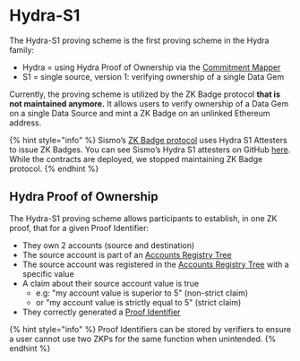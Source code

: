 # Hydra-S1

The Hydra-S1 proving scheme is the first proving scheme in the Hydra family:

* Hydra = using Hydra Proof of Ownership via the [Commitment Mapper](../commitment-mapper.md)
* S1 = single source, version 1: verifying ownership of a single Data Gem

Currently, the proving scheme is utilized by the ZK Badge protocol **that is not maintained anymore.** It allows users to verify ownership of a Data Gem on a single Data Source and mint a ZK Badge on an unlinked Ethereum address.

{% hint style="info" %}
Sismo’s [ZK Badge protocol](https://github.com/sismo-core/sismo-badges) uses Hydra S1 Attesters to issue ZK Badges. You can see Sismo’s Hydra S1 attesters on GitHub [here](https://github.com/sismo-core/sismo-protocol/tree/main/contracts/attesters/hydra-s1). While the contracts are deployed, we stopped maintaining ZK Badge protocol.
{% endhint %}

## Hydra Proof of Ownership

The Hydra-S1 proving scheme allows participants to establish, in one ZK proof, that for a given Proof Identifier:

* They own 2 accounts (source and destination)
* The source account is part of an [Accounts Registry Tree](../accounts-registry-tree.md)
* The source account was registered in the [Accounts Registry Tree](../accounts-registry-tree.md) with a specific value
* A claim about their source account value is true
  * e.g: "my account value is superior to 5" (non-strict claim)
  * or "my account value is strictly equal to 5" (strict claim)
* They correctly generated a [Proof Identifier](../../../../build-with-sismo-connect/technical-documentation/vault-and-proof-identifiers.md)

{% hint style="info" %}
Proof Identifiers can be stored by verifiers to ensure a user cannot use two ZKPs for the same function when unintended.
{% endhint %}
